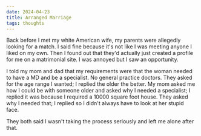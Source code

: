 ```yaml
---
date: 2024-04-23
title: Arranged Marriage
tags: thoughts
---
```


Back before I met my white American wife, my parents were allegedly looking for a match. I said fine because it's not like I was meeting anyone I liked on my own. Then I found out that they'd actually just created a profile for me on a matrimonial site. I was annoyed but I saw an opportunity.

I told my mom and dad that my requirements were that the woman needed to have a MD and be a specialist. No general practice doctors. They asked for the age range I wanted; I replied the older the better. My mom asked me how I could be with someone older and asked why I needed a specialist; I replied it was because I required a 10000 square foot house. They asked why I needed that; I replied so I didn't always have to look at her stupid face.

They both said I wasn't taking the process seriously and left me alone after that.